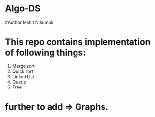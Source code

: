 # Algo-DS
#Author Mohit Nikumbh
# This repo contains implementation of following things:

1. Merge sort
2. Quick sort
3. Linked List
4. Queue
5. Tree

# further to add => Graphs.

